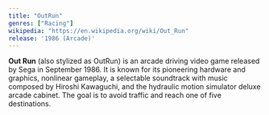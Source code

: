 ```yaml
---
title: "OutRun"
genres: ["Racing"]
wikipedia: "https://en.wikipedia.org/wiki/Out_Run"
release: '1986 (Arcade)'
---
```

**Out Run** (also stylized as OutRun) is an arcade driving video game released by Sega in September 1986. It is known for its pioneering hardware and graphics, nonlinear gameplay, a selectable soundtrack with music composed by Hiroshi Kawaguchi, and the hydraulic motion simulator deluxe arcade cabinet. The goal is to avoid traffic and reach one of five destinations. 